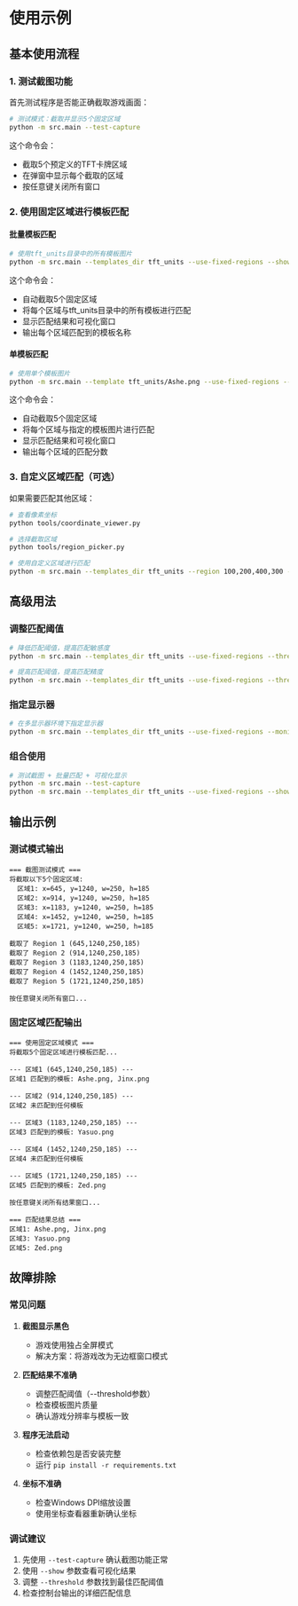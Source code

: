 # 使用示例

## 基本使用流程

### 1. 测试截图功能

首先测试程序是否能正确截取游戏画面：

```bash
# 测试模式：截取并显示5个固定区域
python -m src.main --test-capture
```

这个命令会：
- 截取5个预定义的TFT卡牌区域
- 在弹窗中显示每个截取的区域
- 按任意键关闭所有窗口

### 2. 使用固定区域进行模板匹配

#### 批量模板匹配
```bash
# 使用tft_units目录中的所有模板图片
python -m src.main --templates_dir tft_units --use-fixed-regions --show
```

这个命令会：
- 自动截取5个固定区域
- 将每个区域与tft_units目录中的所有模板进行匹配
- 显示匹配结果和可视化窗口
- 输出每个区域匹配到的模板名称

#### 单模板匹配
```bash
# 使用单个模板图片
python -m src.main --template tft_units/Ashe.png --use-fixed-regions --show
```

这个命令会：
- 自动截取5个固定区域
- 将每个区域与指定的模板图片进行匹配
- 显示匹配结果和可视化窗口
- 输出每个区域的匹配分数

### 3. 自定义区域匹配（可选）

如果需要匹配其他区域：

```bash
# 查看像素坐标
python tools/coordinate_viewer.py

# 选择截取区域
python tools/region_picker.py

# 使用自定义区域进行匹配
python -m src.main --templates_dir tft_units --region 100,200,400,300 --show
```

## 高级用法

### 调整匹配阈值

```bash
# 降低匹配阈值，提高匹配敏感度
python -m src.main --templates_dir tft_units --use-fixed-regions --threshold 0.7 --show

# 提高匹配阈值，提高匹配精度
python -m src.main --templates_dir tft_units --use-fixed-regions --threshold 0.95 --show
```

### 指定显示器

```bash
# 在多显示器环境下指定显示器
python -m src.main --templates_dir tft_units --use-fixed-regions --monitor 2 --show
```

### 组合使用

```bash
# 测试截图 + 批量匹配 + 可视化显示
python -m src.main --test-capture
python -m src.main --templates_dir tft_units --use-fixed-regions --show --threshold 0.85
```

## 输出示例

### 测试模式输出
```
=== 截图测试模式 ===
将截取以下5个固定区域:
  区域1: x=645, y=1240, w=250, h=185
  区域2: x=914, y=1240, w=250, h=185
  区域3: x=1183, y=1240, w=250, h=185
  区域4: x=1452, y=1240, w=250, h=185
  区域5: x=1721, y=1240, w=250, h=185

截取了 Region 1 (645,1240,250,185)
截取了 Region 2 (914,1240,250,185)
截取了 Region 3 (1183,1240,250,185)
截取了 Region 4 (1452,1240,250,185)
截取了 Region 5 (1721,1240,250,185)

按任意键关闭所有窗口...
```

### 固定区域匹配输出
```
=== 使用固定区域模式 ===
将截取5个固定区域进行模板匹配...

--- 区域1 (645,1240,250,185) ---
区域1 匹配到的模板: Ashe.png, Jinx.png

--- 区域2 (914,1240,250,185) ---
区域2 未匹配到任何模板

--- 区域3 (1183,1240,250,185) ---
区域3 匹配到的模板: Yasuo.png

--- 区域4 (1452,1240,250,185) ---
区域4 未匹配到任何模板

--- 区域5 (1721,1240,250,185) ---
区域5 匹配到的模板: Zed.png

按任意键关闭所有结果窗口...

=== 匹配结果总结 ===
区域1: Ashe.png, Jinx.png
区域3: Yasuo.png
区域5: Zed.png
```

## 故障排除

### 常见问题

1. **截图显示黑色**
   - 游戏使用独占全屏模式
   - 解决方案：将游戏改为无边框窗口模式

2. **匹配结果不准确**
   - 调整匹配阈值（--threshold参数）
   - 检查模板图片质量
   - 确认游戏分辨率与模板一致

3. **程序无法启动**
   - 检查依赖包是否安装完整
   - 运行 `pip install -r requirements.txt`

4. **坐标不准确**
   - 检查Windows DPI缩放设置
   - 使用坐标查看器重新确认坐标

### 调试建议

1. 先使用 `--test-capture` 确认截图功能正常
2. 使用 `--show` 参数查看可视化结果
3. 调整 `--threshold` 参数找到最佳匹配阈值
4. 检查控制台输出的详细匹配信息

